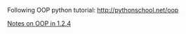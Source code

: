 Following OOP python tutorial: http://pythonschool.net/oop 

[Notes on OOP in 1.2.4](https://github.com/JachymT/a-level-cs-blog/blob/main/Algorithms%20and%20programming/2.2.1/Object%20Oriented/field.py)
